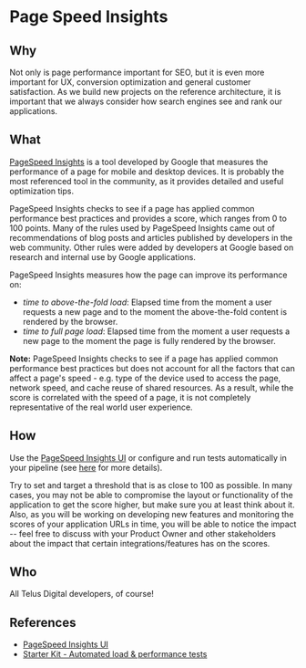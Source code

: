 # Page Speed Insights

## Why

Not only is page performance important for SEO, but it is even more important for UX, conversion optimization and general customer satisfaction. 
As we build new projects on the reference architecture, it is important that we always consider how search engines see and rank our applications. 

## What

[PageSpeed Insights](https://developers.google.com/speed/pagespeed/insights/) is a tool developed by Google that measures the performance of a page for mobile and desktop devices. It is probably the most referenced tool in the community, as it provides detailed and useful optimization tips. 

PageSpeed Insights checks to see if a page has applied common performance best practices and provides a score, which ranges from 0 to 100 points. Many of the rules used by PageSpeed Insights came out of recommendations of blog posts and articles published by developers in the web community. Other rules were added by developers at Google based on research and internal use by Google applications.

PageSpeed Insights measures how the page can improve its performance on:

- _time to above-the-fold load_: Elapsed time from the moment a user requests a new page and to the moment the above-the-fold content is rendered by the browser.
- _time to full page load_: Elapsed time from the moment a user requests a new page to the moment the page is fully rendered by the browser.

**Note:** PageSpeed Insights checks to see if a page has applied common performance best practices but does not account for all the factors that can affect a page's speed - e.g. type of the device used to access the page, network speed, and cache reuse of shared resources. As a result, while the score is correlated with the speed of a page, it is not completely representative of the real world user experience.

## How

Use the [PageSpeed Insights UI](https://developers.google.com/speed/pagespeed/insights/) or configure and run tests automatically in your pipeline (see [here](https://github.com/telusdigital/telus-isomorphic-starter-kit/tree/master/load-test) for more details).

Try to set and target a threshold that is as close to 100 as possible. In many cases, you may not be able to compromise the layout or functionality of the application to get the score higher, but make sure you at least think about it.
Also, as you will be working on developing new features and monitoring the scores of your application URLs in time, you will be able to notice the impact -- feel free to discuss with your Product Owner and other stakeholders about the impact that certain integrations/features has on the scores.

## Who

All Telus Digital developers, of course! 

## References

- [PageSpeed Insights UI](https://developers.google.com/speed/pagespeed/insights/)
- [Starter Kit - Automated load & performance tests](https://github.com/telusdigital/telus-isomorphic-starter-kit/tree/master/load-test)
